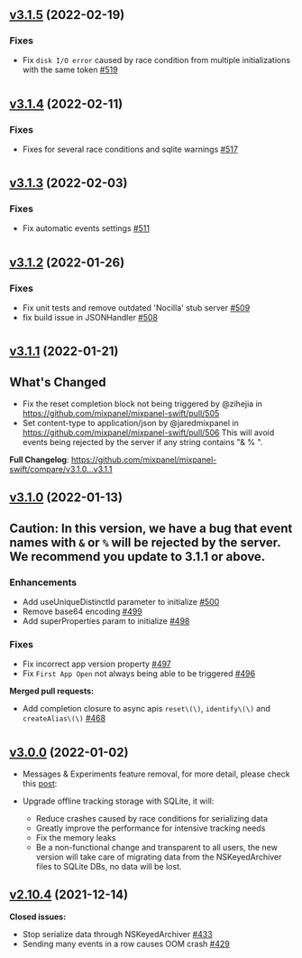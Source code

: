 #

## [v3.1.5](https://github.com/mixpanel/mixpanel-swift/tree/v3.1.5) (2022-02-19)

### Fixes

- Fix `disk I/O error` caused by race condition from multiple initializations with the same token [\#519](https://github.com/mixpanel/mixpanel-swift/pull/519)

#

## [v3.1.4](https://github.com/mixpanel/mixpanel-swift/tree/v3.1.4) (2022-02-11)

### Fixes

- Fixes for several race conditions and sqlite warnings [\#517](https://github.com/mixpanel/mixpanel-swift/pull/517)

#

## [v3.1.3](https://github.com/mixpanel/mixpanel-swift/tree/v3.1.3) (2022-02-03)

### Fixes

- Fix automatic events settings [\#511](https://github.com/mixpanel/mixpanel-swift/pull/511)

#

## [v3.1.2](https://github.com/mixpanel/mixpanel-swift/tree/v3.1.2) (2022-01-26)

### Fixes

- Fix unit tests and remove outdated 'Nocilla' stub server [\#509](https://github.com/mixpanel/mixpanel-swift/pull/509)
- fix build issue in JSONHandler [\#508](https://github.com/mixpanel/mixpanel-swift/pull/508)

#
## [v3.1.1](https://github.com/mixpanel/mixpanel-swift/tree/v3.1.1) (2022-01-21)

## What's Changed
* Fix the reset completion block not being triggered by @zihejia in https://github.com/mixpanel/mixpanel-swift/pull/505
* Set content-type to application/json by @jaredmixpanel in https://github.com/mixpanel/mixpanel-swift/pull/506
  This will avoid events being rejected by the server if any string contains "& % ".


**Full Changelog**: https://github.com/mixpanel/mixpanel-swift/compare/v3.1.0...v3.1.1

## [v3.1.0](https://github.com/mixpanel/mixpanel-swift/tree/v3.1.0) (2022-01-13)
## Caution: In this version, we have a bug that event names with `&` or `%` will be rejected by the server. We recommend you update to 3.1.1 or above. 


### Enhancements

- Add useUniqueDistinctId parameter to initialize [\#500](https://github.com/mixpanel/mixpanel-swift/pull/500)
- Remove base64 encoding [\#499](https://github.com/mixpanel/mixpanel-swift/pull/499)
- Add superProperties param to initialize [\#498](https://github.com/mixpanel/mixpanel-swift/pull/498)

### Fixes

- Fix incorrect app version property [\#497](https://github.com/mixpanel/mixpanel-swift/pull/497)
- Fix  `First App Open` not always being able to be triggered [\#496](https://github.com/mixpanel/mixpanel-swift/pull/496)

**Merged pull requests:**

- Add completion closure to async apis `reset\(\)`, `identify\(\)` and `createAlias\(\)`  [\#468](https://github.com/mixpanel/mixpanel-swift/pull/468)

#

## [v3.0.0](https://github.com/mixpanel/mixpanel-swift/tree/v3.0.0) (2022-01-02)

-  Messages & Experiments feature removal, for more detail, please check this [post](https://mixpanel.com/blog/why-were-sunsetting-messaging-and-experiments/#:~:text=A%20year%20from%20now%2C%20on,offering%20discounts%20for%20getting%20started):

- Upgrade offline tracking storage with SQLite, it will:
  - Reduce crashes caused by race conditions for serializing data
  - Greatly improve the performance for intensive tracking needs
  - Fix the memory leaks
  - Be a non-functional change and transparent to all users, the new version will take care of migrating data from the NSKeyedArchiver files to SQLite DBs, no data will be lost.

## [v2.10.4](https://github.com/mixpanel/mixpanel-swift/tree/v2.10.4) (2021-12-14)

**Closed issues:**

- Stop serialize data through NSKeyedArchiver [\#433](https://github.com/mixpanel/mixpanel-swift/issues/433)
- Sending many events in a row causes OOM crash [\#429](https://github.com/mixpanel/mixpanel-swift/issues/429)














